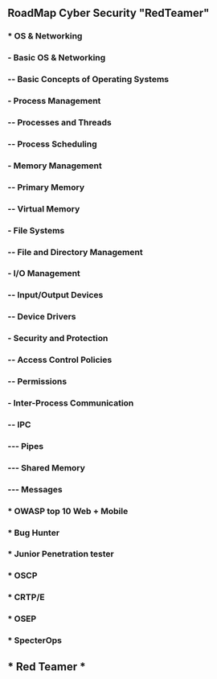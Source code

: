 ## RoadMap Cyber Security "RedTeamer"

### * OS & Networking

### - Basic OS & Networking

### -- Basic Concepts of Operating Systems

### - Process Management

### -- Processes and Threads

### -- Process Scheduling

### - Memory Management

### -- Primary Memory

### -- Virtual Memory

### - File Systems

### -- File and Directory Management

### - I/O Management

### -- Input/Output Devices

### -- Device Drivers

### - Security and Protection

### -- Access Control Policies

### -- Permissions

### - Inter-Process Communication

### -- IPC

### --- Pipes

### --- Shared Memory

### --- Messages

### * OWASP top 10 Web + Mobile

### * Bug Hunter

### * Junior Penetration tester

### * OSCP

### * CRTP/E

### * OSEP

### * SpecterOps

## * Red Teamer *
